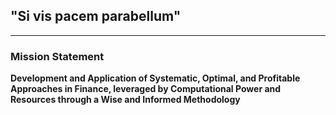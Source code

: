 

## "Si vis pacem parabellum"
________________________________________________________________________________________________________________________________________________________________

###  Mission Statement

**Development and Application of Systematic, Optimal, and Profitable Approaches in Finance, leveraged by Computational Power and Resources through a Wise and  Informed Methodology**


<!-- check here! https://www.spacex.com/mission/ -->
